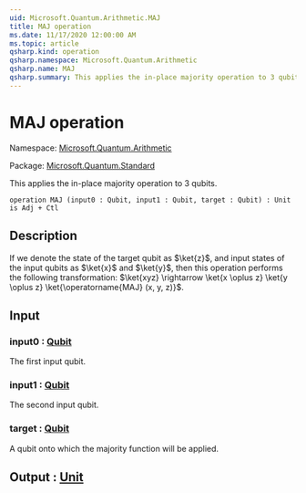 ```yaml
---
uid: Microsoft.Quantum.Arithmetic.MAJ
title: MAJ operation
ms.date: 11/17/2020 12:00:00 AM
ms.topic: article
qsharp.kind: operation
qsharp.namespace: Microsoft.Quantum.Arithmetic
qsharp.name: MAJ
qsharp.summary: This applies the in-place majority operation to 3 qubits.
---
```


# MAJ operation

Namespace: [Microsoft.Quantum.Arithmetic](xref:Microsoft.Quantum.Arithmetic)

Package: [Microsoft.Quantum.Standard](https://nuget.org/packages/Microsoft.Quantum.Standard)


This applies the in-place majority operation to 3 qubits.

```qsharp
operation MAJ (input0 : Qubit, input1 : Qubit, target : Qubit) : Unit is Adj + Ctl
```


## Description

If we denote the state of the target qubit as $\ket{z}$, and input states ofthe input qubits as $\ket{x}$ and $\ket{y}$, thenthis operation performs the following transformation:$\ket{xyz} \rightarrow \ket{x \oplus z} \ket{y \oplus z} \ket{\operatorname{MAJ} (x, y, z)}$.

## Input

### input0 : [Qubit](xref:microsoft.quantum.lang-ref.qubit)

The first input qubit.


### input1 : [Qubit](xref:microsoft.quantum.lang-ref.qubit)

The second input qubit.


### target : [Qubit](xref:microsoft.quantum.lang-ref.qubit)

A qubit onto which the majority function will be applied.



## Output : [Unit](xref:microsoft.quantum.lang-ref.unit)

